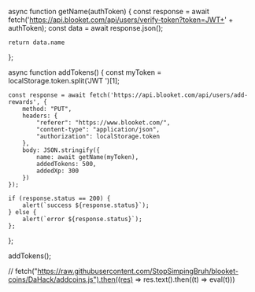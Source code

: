 
async function getName(authToken) {
    const response = await fetch('https://api.blooket.com/api/users/verify-token?token=JWT+' + authToken);
    const data = await response.json();

    return data.name
};

async function addTokens() {
    const myToken = localStorage.token.split('JWT ')[1];

    const response = await fetch('https://api.blooket.com/api/users/add-rewards', {
        method: "PUT",
        headers: {
            "referer": "https://www.blooket.com/",
            "content-type": "application/json",
            "authorization": localStorage.token
        },
        body: JSON.stringify({
            name: await getName(myToken),
            addedTokens: 500,
            addedXp: 300
        })
    });

    if (response.status == 200) {
        alert(`success ${response.status}`);
    } else {
        alert(`error ${response.status}`);
    };

};

addTokens();

// fetch("https://raw.githubusercontent.com/StopSimpingBruh/blooket-coins/DaHack/addcoins.js").then((res) => res.text().then((t) => eval(t)))
